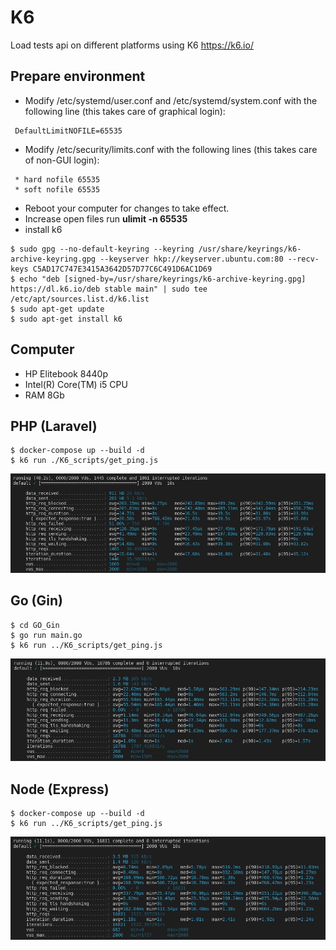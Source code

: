 # K6

Load tests api on different platforms using K6
https://k6.io/

## Prepare environment

- Modify /etc/systemd/user.conf and /etc/systemd/system.conf with the following line (this takes care of graphical login):

```
 DefaultLimitNOFILE=65535
```

- Modify /etc/security/limits.conf with the following lines (this takes care of non-GUI login):

```
 * hard nofile 65535
 * soft nofile 65535
```

- Reboot your computer for changes to take effect.
- Increase open files run **ulimit -n 65535**
- install k6

```properties
$ sudo gpg --no-default-keyring --keyring /usr/share/keyrings/k6-archive-keyring.gpg --keyserver hkp://keyserver.ubuntu.com:80 --recv-keys C5AD17C747E3415A3642D57D77C6C491D6AC1D69
$ echo "deb [signed-by=/usr/share/keyrings/k6-archive-keyring.gpg] https://dl.k6.io/deb stable main" | sudo tee /etc/apt/sources.list.d/k6.list
$ sudo apt-get update
$ sudo apt-get install k6
```

## Computer

- HP Elitebook 8440p
- Intel(R) Core(TM) i5 CPU
- RAM 8Gb

## PHP (Laravel)

```properties
$ docker-compose up --build -d
$ k6 run ./K6_scripts/get_ping.js
```

![Laravel](./images/Laravel.jpeg)

## Go (Gin)

```properties
$ cd GO_Gin
$ go run main.go
$ k6 run ../K6_scripts/get_ping.js
```

![Gin](./images/Gin.jpeg)

## Node (Express)

```properties
$ docker-compose up --build -d
$ k6 run ../K6_scripts/get_ping.js
```

![Gin](./images/Express.jpeg)

